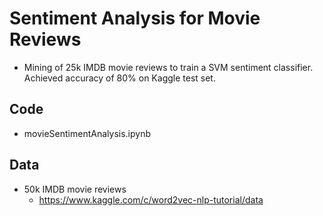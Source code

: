 # Sentiment Analysis for Movie Reviews
- Mining of 25k IMDB movie reviews to train a SVM sentiment classifier. Achieved accuracy of 80% on Kaggle test set.

## Code
- movieSentimentAnalysis.ipynb

## Data
- 50k IMDB movie reviews
	- https://www.kaggle.com/c/word2vec-nlp-tutorial/data

